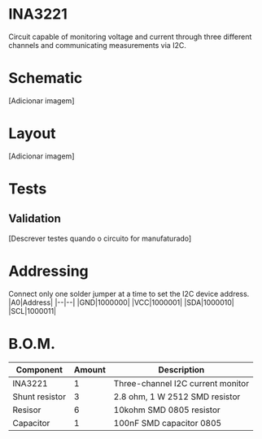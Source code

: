# INA3221

Circuit capable of monitoring voltage and current through three different channels and communicating measurements via I2C.


# Schematic

[Adicionar imagem]

# Layout

[Adicionar imagem]

# Tests
## Validation

[Descrever testes quando o circuito for manufaturado]

# Addressing
Connect only one solder jumper at a time to set the I2C device address.
|A0|Address|
|--|--|
|GND|1000000|
|VCC|1000001|
|SDA|1000010|
|SCL|1000011|

# B.O.M.
|Component|Amount|Description|
|--|--|--|
|INA3221|1|Three-channel I2C current monitor|
|Shunt resistor|3|2.8 ohm, 1 W 2512 SMD resistor|
|Resisor|6|10kohm SMD 0805 resistor|
|Capacitor|1|100nF SMD capacitor 0805|
